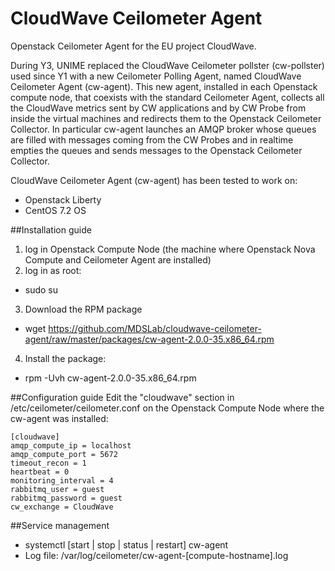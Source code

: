 # CloudWave Ceilometer Agent 
Openstack Ceilometer Agent for the EU project CloudWave.

During Y3, UNIME replaced the CloudWave Ceilometer pollster (cw-pollster) used since Y1 with a new Ceilometer Polling Agent, named CloudWave Ceilometer Agent (cw-agent). This new agent, installed in each Openstack compute node, that coexists with the standard Ceilometer Agent, collects all the CloudWave metrics sent by CW applications and by CW Probe from inside the virtual machines and redirects them to the Openstack Ceilometer Collector.
In particular cw-agent launches an AMQP broker whose queues are filled with messages coming from the CW Probes and in realtime empties the queues and sends messages to the Openstack Ceilometer Collector.


CloudWave Ceilometer Agent (cw-agent) has been tested to work on:

* Openstack Liberty
* CentOS 7.2 OS


##Installation guide
1. log in Openstack Compute Node (the machine where Openstack Nova Compute and Ceilometer Agent are installed)
2. log in as root: 
  * sudo su
3. Download the RPM package
  * wget https://github.com/MDSLab/cloudwave-ceilometer-agent/raw/master/packages/cw-agent-2.0.0-35.x86_64.rpm
4. Install the package:
  * rpm -Uvh cw-agent-2.0.0-35.x86_64.rpm

##Configuration guide
Edit the "cloudwave" section in /etc/ceilometer/ceilometer.conf on the Openstack Compute Node where the cw-agent was installed:
```
[cloudwave]
amqp_compute_ip = localhost
amqp_compute_port = 5672
timeout_recon = 1
heartbeat = 0
monitoring_interval = 4
rabbitmq_user = guest
rabbitmq_password = guest
cw_exchange = CloudWave
```

##Service management
* systemctl [start | stop | status | restart] cw-agent
* Log file: /var/log/ceilometer/cw-agent-[compute-hostname].log
